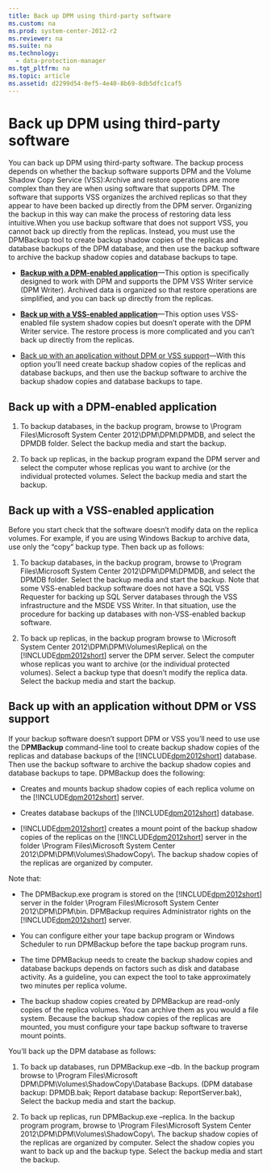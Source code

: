 ```yaml
---
title: Back up DPM using third-party software
ms.custom: na
ms.prod: system-center-2012-r2
ms.reviewer: na
ms.suite: na
ms.technology: 
  - data-protection-manager
ms.tgt_pltfrm: na
ms.topic: article
ms.assetid: d2299d54-0ef5-4e40-8b69-8db5dfc1caf5
---
```

# Back up DPM using third-party software
You can back up DPM using third\-party software. The backup process depends on whether the backup software supports DPM and the Volume Shadow Copy Service \(VSS\):Archive and restore operations are more complex than they are when using software that supports DPM. The software that supports VSS organizes the archived replicas so that they appear to have been backed up directly from the DPM server. Organizing the backup in this way can make the process of restoring data less intuitive.When you use backup software that does not support VSS, you cannot back up directly from the replicas. Instead, you must use the DPMBackup tool to create backup shadow copies of the replicas and database backups of the DPM database, and then use the backup software to archive the backup shadow copies and database backups to tape.

-   **[Backup with a DPM\-enabled application](#BKMK_DPM)**—This option is specifically designed to work with DPM and supports the DPM VSS Writer service \(DPM Writer\). Archived data is organized so that restore operations are simplified, and you can back up directly from the replicas.

-   **[Back up with a VSS\-enabled application](#BKMK_VSS)**—This option uses VSS\-enabled file system shadow copies but doesn’t operate with the DPM Writer service. The restore process is more complicated and you can’t back up directly from the replicas.

-   [Back up with an application without DPM or VSS support](#BKMK_NoVSS)—With this option you’ll need create backup shadow copies of the replicas and database backups, and then use the backup software to archive the backup shadow copies and database backups to tape.

## <a name="BKMK_DPM"></a>Back up with a DPM\-enabled application

1.  To backup databases, in the backup program, browse to \\Program Files\\Microsoft System Center 2012\\DPM\\DPM\\DPMDB, and select the DPMDB folder. Select the backup media and start the backup.

2.  To back up replicas, in the backup program expand the DPM server and select the computer whose replicas you want to archive \(or the individual protected volumes. Select the backup media and start the backup.

## <a name="BKMK_VSS"></a>Back up with a VSS\-enabled application
Before you start check that the software doesn’t modify data on the replica volumes. For example, if you are using Windows Backup to archive data, use only the “copy” backup type. Then back up as follows:

1.  To backup databases, in the backup program, browse to \\Program Files\\Microsoft System Center 2012\\DPM\\DPM\\DPMDB, and select the DPMDB folder. Select the backup media and start the backup. Note that some VSS\-enabled backup software does not have a SQL VSS Requester for backing up SQL Server databases through the VSS infrastructure and the MSDE VSS Writer. In that situation, use the procedure for backing up databases with non\-VSS\-enabled backup software.

2.  To back up replicas, in the backup program browse to \\Microsoft System Center 2012\\DPM\\DPM\\Volumes\\Replica\\ on the [!INCLUDE[dpm2012short](./Token/dpm2012short_md.md)] server the DPM server. Select the computer whose replicas you want to archive \(or the individual protected volumes\). Select a backup type that doesn’t modify the replica data. Select the backup media and start the backup.

## <a name="BKMK_NoVSS"></a>Back up with an application without DPM or VSS support
If your backup software doesn’t support DPM or VSS you’ll need to use use the D**PMBackup** command\-line tool to create backup shadow copies of the replicas and database backups of the [!INCLUDE[dpm2012short](./Token/dpm2012short_md.md)] database. Then use the backup software to archive the backup shadow copies and database backups to tape. DPMBackup does the following:

-   Creates and mounts backup shadow copies of each replica volume on the [!INCLUDE[dpm2012short](./Token/dpm2012short_md.md)] server.

-   Creates database backups of the [!INCLUDE[dpm2012short](./Token/dpm2012short_md.md)] database.

-   [!INCLUDE[dpm2012short](./Token/dpm2012short_md.md)] creates a mount point of the backup shadow copies of the replicas on the [!INCLUDE[dpm2012short](./Token/dpm2012short_md.md)] server in the folder \\Program Files\\Microsoft System Center 2012\\DPM\\DPM\\Volumes\\ShadowCopy\\. The backup shadow copies of the replicas are organized by computer.

Note that:

-   The DPMBackup.exe program is stored on the [!INCLUDE[dpm2012short](./Token/dpm2012short_md.md)] server in the folder \\Program Files\\Microsoft System Center 2012\\DPM\\DPM\\bin. DPMBackup requires Administrator rights on the [!INCLUDE[dpm2012short](./Token/dpm2012short_md.md)] server.

-   You can configure either your tape backup program or Windows Scheduler to run DPMBackup before the tape backup program runs.

-   The time DPMBackup needs to create the backup shadow copies and database backups depends on factors such as disk and database activity. As a guideline, you can expect the tool to take approximately two minutes per replica volume.

-   The backup shadow copies created by DPMBackup are read\-only copies of the replica volumes. You can archive them as you would a file system. Because the backup shadow copies of the replicas are mounted, you must configure your tape backup software to traverse mount points.

You’ll back up the DPM database as follows:

1.  To back up databases, run DPMBackup.exe –db. In the backup program browse to \\Program Files\\Microsoft DPM\\DPM\\Volumes\\ShadowCopy\\Database Backups. \(DPM database backup: DPMDB.bak; Report database backup: ReportServer.bak\), Select the backup media and start the backup.

2.  To back up replicas, run DPMBackup.exe –replica. In the backup program program, browse to \\Program Files\\Microsoft System Center 2012\\DPM\\DPM\\Volumes\\ShadowCopy\\. The backup shadow copies of the replicas are organized by computer. Select the shadow copies you want to back up and the backup type. Select the backup media and start the backup.


